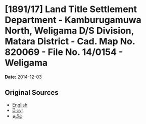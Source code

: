 # [1891/17] Land Title Settlement Department - Kamburugamuwa North, Weligama D/S Division, Matara District - Cad. Map No. 820069 - File No. 14/0154 - Weligama

**Date:** 2014-12-03

## Original Sources

- [English](https://documents.gov.lk/view/extra-gazettes/2014/12/1891-17_E.pdf)
- [සිංහල](https://documents.gov.lk/view/extra-gazettes/2014/12/1891-17_S.pdf)
- [தமிழ்](https://documents.gov.lk/view/extra-gazettes/2014/12/1891-17_T.pdf)
